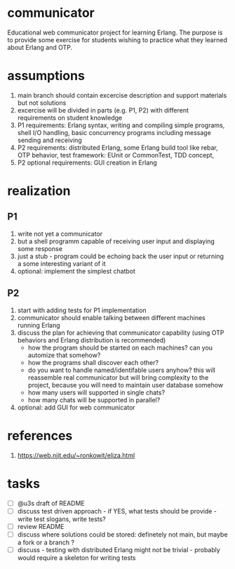 # communicator
Educational web communicator project for learning Erlang. The purpose is to provide some exercise for students wishing to practice what they learned about Erlang and OTP.

# assumptions
1. main branch should contain excercise description and support materials but not solutions
2. excercise will be divided in parts (e.g. P1, P2) with different requirements on student knowledge
3. P1 requirements: Erlang syntax, writing and compiling simple programs, shell I/O handling, basic concurrency programs including message sending and receiving
4. P2 requirements: distributed Erlang, some Erlang build tool like rebar, OTP behavior, test framework: EUnit or CommonTest, TDD concept, 
5. P2 optional requirements: GUI creation in Erlang

# realization
## P1
1. write not yet a communicator
2. but a shell programm capable of receiving user input and displaying some response
3. just a stub - program could be echoing back the user input or returning a some interesting variant of it
4. optional: implement the simplest chatbot

## P2
1. start with adding tests for P1 implementation
2. communicator should enable talking between different machines running Erlang
3. discuss the plan for achieving that communicator capability (using OTP behaviors and Erlang distribution is recommended)
   - how the program should be started on each machines? can you automize that somehow?
   - how the programs shall discover each other?
   - do you want to handle named/identifable users anyhow? this will reassemble real communicator but will bring complexity to the project, because you will need to maintain user database somehow
   - how many users will supported in single chats?
   - how many chats will be supported in parallel?
5. optional: add GUI for web communicator

# references
1. https://web.njit.edu/~ronkowit/eliza.html

# tasks
- [ ] @u3s draft of README
- [ ] discuss test driven approach - if YES, what tests should be provide - write test slogans, write tests?
- [ ] review README
- [ ] discuss where solutions could be stored: definetely not main, but maybe a fork or a branch ?
- [ ] discuss - testing with distributed Erlang might not be trivial - probably would require a skeleton for writing tests
